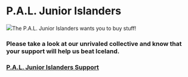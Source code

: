 # P.A.L. Junior Islanders
<img src="https://ecommassets.s3.amazonaws.com/FundraisingLandingPageContent/hockeyteamhero.jpg" />The P.A.L. Junior Islanders wants you to buy stuff!
<br>
<h3>Please take a look at our unrivaled collective and know that your support will help us beat Iceland.<h3>
<a href="PALJI.four51storefront.com/Shop">P.A.L. Junior Islanders Support</a>
